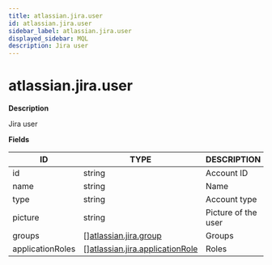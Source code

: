 ```yaml
---
title: atlassian.jira.user
id: atlassian.jira.user
sidebar_label: atlassian.jira.user
displayed_sidebar: MQL
description: Jira user
---
```


# atlassian.jira.user

**Description**

Jira user

**Fields**

| ID               | TYPE                                                                          | DESCRIPTION         |
| ---------------- | ----------------------------------------------------------------------------- | ------------------- |
| id               | string                                                                        | Account ID          |
| name             | string                                                                        | Name                |
| type             | string                                                                        | Account type        |
| picture          | string                                                                        | Picture of the user |
| groups           | &#91;&#93;[atlassian.jira.group](atlassian.jira.group.md)                     | Groups              |
| applicationRoles | &#91;&#93;[atlassian.jira.applicationRole](atlassian.jira.applicationrole.md) | Roles               |
